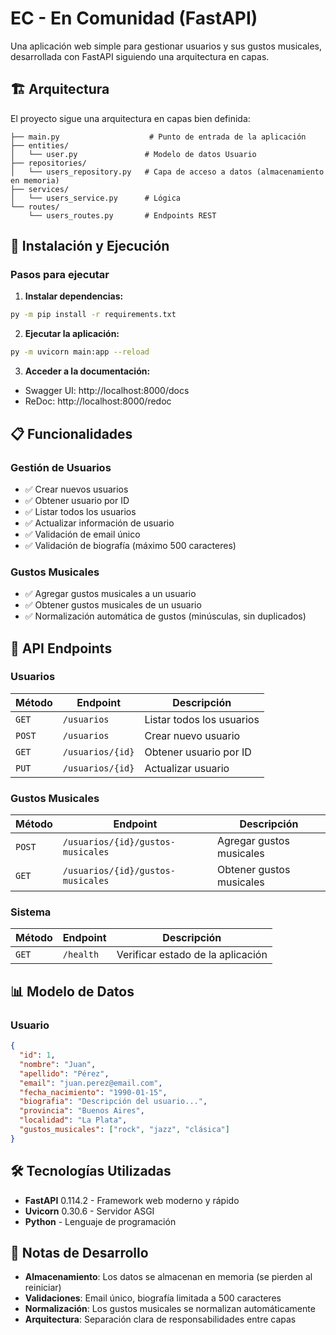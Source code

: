 # EC - En Comunidad (FastAPI)

Una aplicación web simple para gestionar usuarios y sus gustos musicales, desarrollada con FastAPI siguiendo una arquitectura en capas.

## 🏗️ Arquitectura

El proyecto sigue una arquitectura en capas bien definida:

```
├── main.py                    # Punto de entrada de la aplicación
├── entities/
│   └── user.py               # Modelo de datos Usuario
├── repositories/
│   └── users_repository.py   # Capa de acceso a datos (almacenamiento en memoria)
├── services/
│   └── users_service.py      # Lógica
└── routes/
    └── users_routes.py       # Endpoints REST
```

## 🚀 Instalación y Ejecución

### Pasos para ejecutar

1. **Instalar dependencias:**
```bash
py -m pip install -r requirements.txt
```

2. **Ejecutar la aplicación:**
```bash
py -m uvicorn main:app --reload
```

3. **Acceder a la documentación:**
- Swagger UI: http://localhost:8000/docs
- ReDoc: http://localhost:8000/redoc

## 📋 Funcionalidades

### Gestión de Usuarios
- ✅ Crear nuevos usuarios
- ✅ Obtener usuario por ID
- ✅ Listar todos los usuarios
- ✅ Actualizar información de usuario
- ✅ Validación de email único
- ✅ Validación de biografía (máximo 500 caracteres)

### Gustos Musicales
- ✅ Agregar gustos musicales a un usuario
- ✅ Obtener gustos musicales de un usuario
- ✅ Normalización automática de gustos (minúsculas, sin duplicados)

## 🔗 API Endpoints

### Usuarios
| Método | Endpoint | Descripción |
|--------|----------|-------------|
| `GET` | `/usuarios` | Listar todos los usuarios |
| `POST` | `/usuarios` | Crear nuevo usuario |
| `GET` | `/usuarios/{id}` | Obtener usuario por ID |
| `PUT` | `/usuarios/{id}` | Actualizar usuario |

### Gustos Musicales
| Método | Endpoint | Descripción |
|--------|----------|-------------|
| `POST` | `/usuarios/{id}/gustos-musicales` | Agregar gustos musicales |
| `GET` | `/usuarios/{id}/gustos-musicales` | Obtener gustos musicales |

### Sistema
| Método | Endpoint | Descripción |
|--------|----------|-------------|
| `GET` | `/health` | Verificar estado de la aplicación |

## 📊 Modelo de Datos

### Usuario
```json
{
  "id": 1,
  "nombre": "Juan",
  "apellido": "Pérez",
  "email": "juan.perez@email.com",
  "fecha_nacimiento": "1990-01-15",
  "biografia": "Descripción del usuario...",
  "provincia": "Buenos Aires",
  "localidad": "La Plata",
  "gustos_musicales": ["rock", "jazz", "clásica"]
}
```

## 🛠️ Tecnologías Utilizadas

- **FastAPI** 0.114.2 - Framework web moderno y rápido
- **Uvicorn** 0.30.6 - Servidor ASGI
- **Python** - Lenguaje de programación

## 📝 Notas de Desarrollo

- **Almacenamiento**: Los datos se almacenan en memoria (se pierden al reiniciar)
- **Validaciones**: Email único, biografía limitada a 500 caracteres
- **Normalización**: Los gustos musicales se normalizan automáticamente
- **Arquitectura**: Separación clara de responsabilidades entre capas
